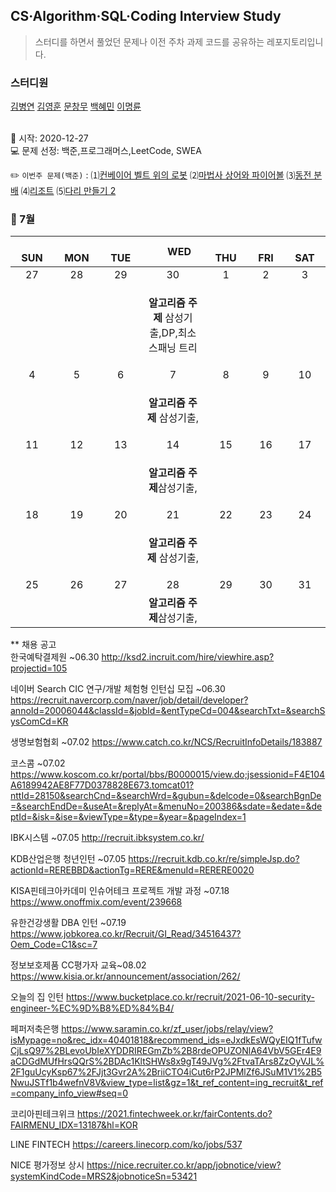 ## CS·Algorithm·SQL·Coding Interview Study
<blockquote>스터디를 하면서 풀었던 문제나 이전 주차 과제 코드를 공유하는 레포지토리입니다.</blockquote>

### 스터디원

[김병연](https://github.com/whyWhale) [김영훈](https://github.com/12311321) [문창무](https://github.com/ChangmooMoon) [백혜민](https://github.com/HyeminBaek) [이명륜](https://github.com/auddl0756)

<br> 📌 시작: 2020-12-27 
<br> 💻 문제 선정: 백준,프로그래머스,LeetCode, SWEA

✏️ `이번주 문제(백준)` : ⑴[컨베이어 벨트 위의 로봇](https://www.acmicpc.net/problem/20055)  ⑵[마법사 상어와 파이어볼](https://www.acmicpc.net/problem/20056)  ⑶[동전 분배](https://www.acmicpc.net/problem/1943)  ⑷[리조트](https://www.acmicpc.net/problem/13302)  ⑸[다리 만들기 2](https://www.acmicpc.net/problem/17472)

<h3> 📅 7월 </h3>


|　  SUN　  |　  MON　  |　  TUE　  |　  WED　  |　  THU　  |　  FRI　  |　  SAT　  |
|:---:|:---:|:---:|:---:|:---:|:---:|:---:|
|   27    |   28    |   29  |  30  |  1  |  2  |  3  |
|     |     |    |<p><b>알고리즘 주제</b> 삼성기출,DP,최소 스패닝 트리</p> |  | | |
|   4   |      5      |      6      |     7     |    8     |     9     |   10   |
||||<p><b>알고리즘 주제</b> 삼성기출,</p>||||
| 11 |      12       |      13       |      14      |     15     |     16     |17|
|    |||<p><b>알고리즘 주제</b>삼성기출,</p>||||
| 18 |      19        |      20       | 21   |  22  |  23  |  24  |
||||<p><b>알고리즘 주제</b> 삼성기출,</p>||||
| 25 |26|27|28|29|30|31|
|   |   |  |<b>알고리즘 주제</b>삼성기출,||||


** 채용 공고
<br>한국예탁결제원 ~06.30 http://ksd2.incruit.com/hire/viewhire.asp?projectid=105

네이버 Search CIC 연구/개발 체험형 인턴십 모집 ~06.30 https://recruit.navercorp.com/naver/job/detail/developer?annoId=20006044&classId=&jobId=&entTypeCd=004&searchTxt=&searchSysComCd=KR

생명보험협회 ~07.02 https://www.catch.co.kr/NCS/RecruitInfoDetails/183887

코스콤 ~07.02 https://www.koscom.co.kr/portal/bbs/B0000015/view.do;jsessionid=F4E104A6189942AE8F77D0378828E673.tomcat01?nttId=28150&searchCnd=&searchWrd=&gubun=&delcode=0&searchBgnDe=&searchEndDe=&useAt=&replyAt=&menuNo=200386&sdate=&edate=&deptId=&isk=&ise=&viewType=&type=&year=&pageIndex=1

IBK시스템 ~07.05 http://recruit.ibksystem.co.kr/

KDB산업은행 청년인턴 ~07.05 https://recruit.kdb.co.kr/re/simpleJsp.do?actionId=REREBBD&actionTg=RERE&menuId=RERERE0020

KISA핀테크아카데미 인슈어테크 프로젝트 개발 과정 ~07.18 https://www.onoffmix.com/event/239668

유한건강생활 DBA 인턴 ~07.19 https://www.jobkorea.co.kr/Recruit/GI_Read/34516437?Oem_Code=C1&sc=7

정보보호제품 CC평가자 교육~08.02 https://www.kisia.or.kr/announcement/association/262/

오늘의 집 인턴 https://www.bucketplace.co.kr/recruit/2021-06-10-security-engineer-%EC%9D%B8%ED%84%B4/

페퍼저축은행 https://www.saramin.co.kr/zf_user/jobs/relay/view?isMypage=no&rec_idx=40401818&recommend_ids=eJxdkEsWQyEIQ1fTufwCjLsQ97%2BLevoUbIeXYDDRIREGmZb%2B8rdeOPUZONlA64VbV5GEr4E9aCDGdMUfHrsQQrS%2BDAc1KltSHWs8x9gT49JVg%2FtvaTArs8ZzOyVJL%2F1guUcyKsp67%2FJjt3Gvr2A%2BriiCTO4iCut6rP2JPMlZf6JSuM1V1%2B5NwuJSTf1b4wefnV8V&view_type=list&gz=1&t_ref_content=ing_recruit&t_ref=company_info_view#seq=0

코리아핀테크위크 https://2021.fintechweek.or.kr/fairContents.do?FAIRMENU_IDX=13187&hl=KOR

LINE FINTECH https://careers.linecorp.com/ko/jobs/537

NICE 평가정보 상시 https://nice.recruiter.co.kr/app/jobnotice/view?systemKindCode=MRS2&jobnoticeSn=53421

